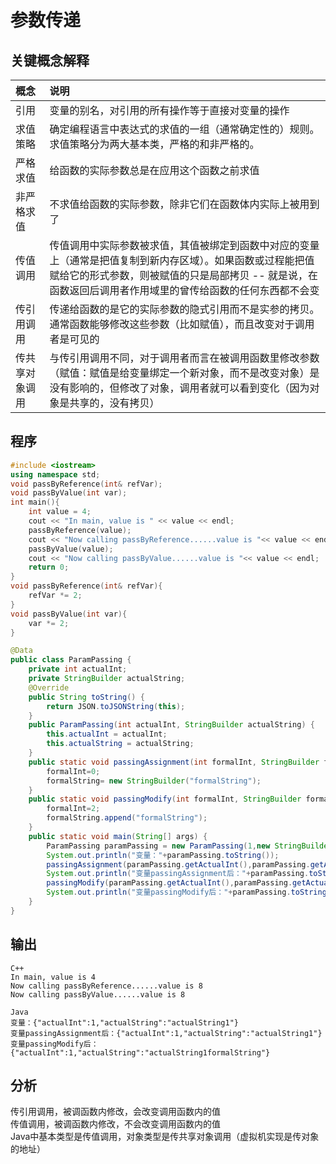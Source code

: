 # 参数传递
## 关键概念解释
| 概念 | 说明 |
| :--- | :--- |
| 引用 | 变量的别名，对引用的所有操作等于直接对变量的操作 |  
| 求值策略 | 确定编程语言中表达式的求值的一组（通常确定性的）规则。求值策略分为两大基本类，严格的和非严格的。 |
| 严格求值 | 给函数的实际参数总是在应用这个函数之前求值 |
| 非严格求值 | 不求值给函数的实际参数，除非它们在函数体内实际上被用到了 |
| 传值调用 | 传值调用中实际参数被求值，其值被绑定到函数中对应的变量上（通常是把值复制到新内存区域）。如果函数或过程能把值赋给它的形式参数，则被赋值的只是局部拷贝 -- 就是说，在函数返回后调用者作用域里的曾传给函数的任何东西都不会变 |
| 传引用调用 | 传递给函数的是它的实际参数的隐式引用而不是实参的拷贝。通常函数能够修改这些参数（比如赋值），而且改变对于调用者是可见的 |  
| 传共享对象调用 | 与传引用调用不同，对于调用者而言在被调用函数里修改参数（赋值：赋值是给变量绑定一个新对象，而不是改变对象）是没有影响的，但修改了对象，调用者就可以看到变化（因为对象是共享的，没有拷贝） |  

## 程序
```C++
#include <iostream>
using namespace std;
void passByReference(int& refVar);
void passByValue(int var);
int main(){
    int value = 4;
    cout << "In main, value is " << value << endl;
    passByReference(value);
    cout << "Now calling passByReference......value is "<< value << endl;
    passByValue(value);
    cout << "Now calling passByValue......value is "<< value << endl;
    return 0;
}
void passByReference(int& refVar){
    refVar *= 2;
}
void passByValue(int var){
    var *= 2;
}
```
```Java
@Data
public class ParamPassing {
    private int actualInt;
    private StringBuilder actualString;
    @Override
    public String toString() {
        return JSON.toJSONString(this);
    }
    public ParamPassing(int actualInt, StringBuilder actualString) {
        this.actualInt = actualInt;
        this.actualString = actualString;
    }
    public static void passingAssignment(int formalInt, StringBuilder formalString){
        formalInt=0;
        formalString= new StringBuilder("formalString");
    }
    public static void passingModify(int formalInt, StringBuilder formalString){
        formalInt=2;
        formalString.append("formalString");
    }
    public static void main(String[] args) {
        ParamPassing paramPassing = new ParamPassing(1,new StringBuilder("actualString1"));
        System.out.println("变量："+paramPassing.toString());
        passingAssignment(paramPassing.getActualInt(),paramPassing.getActualString());
        System.out.println("变量passingAssignment后："+paramPassing.toString());
        passingModify(paramPassing.getActualInt(),paramPassing.getActualString());
        System.out.println("变量passingModify后："+paramPassing.toString());
    }
}
```
## 输出
```
C++
In main, value is 4
Now calling passByReference......value is 8
Now calling passByValue......value is 8

Java
变量：{"actualInt":1,"actualString":"actualString1"}
变量passingAssignment后：{"actualInt":1,"actualString":"actualString1"}
变量passingModify后：{"actualInt":1,"actualString":"actualString1formalString"}
```
## 分析  
传引用调用，被调函数内修改，会改变调用函数内的值  
传值调用，被调函数内修改，不会改变调用函数内的值  
Java中基本类型是传值调用，对象类型是传共享对象调用（虚拟机实现是传对象的地址）
